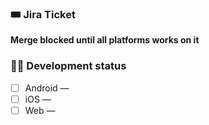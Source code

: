 ### 🎟 Jira Ticket
<!-- _Add design Jira Ticket here if exist_ -->


**Merge blocked until all platforms works on it**
### 🧑‍💻 Development status
- [ ] Android — <!-- _Add android Jira Ticket here_ -->
- [ ] iOS — <!-- _Add ios Jira Ticket here_ -->
- [ ] Web — <!-- _Add web Jira Ticket here_ -->
